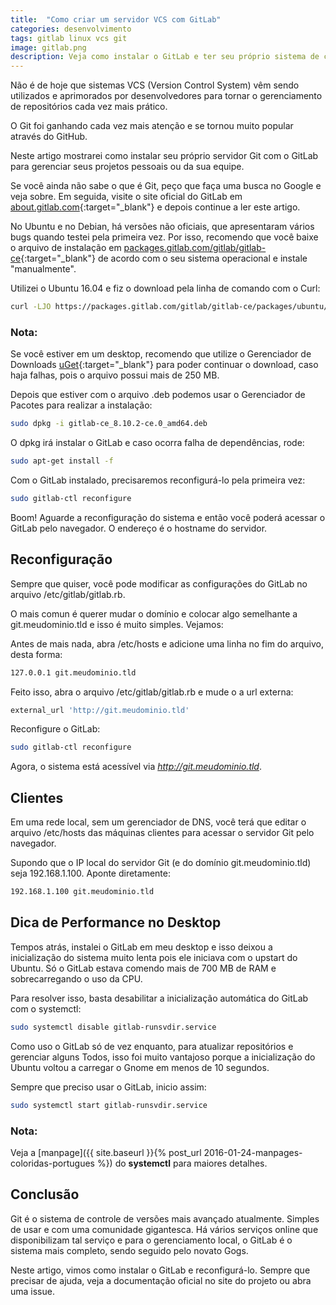 ```yaml
---
title:  "Como criar um servidor VCS com GitLab"
categories: desenvolvimento
tags: gitlab linux vcs git
image: gitlab.png
description: Veja como instalar o GitLab e ter seu próprio sistema de controle de versão.
---
```


Não é de hoje que sistemas VCS (Version Control System) vêm sendo utilizados e aprimorados por desenvolvedores para tornar o gerenciamento de repositórios cada vez mais prático.

O Git foi ganhando cada vez mais atenção e se tornou muito popular através do GitHub.

Neste artigo mostrarei como instalar seu próprio servidor Git com o GitLab para gerenciar seus projetos pessoais ou da sua equipe.

Se você ainda não sabe o que é Git, peço que faça uma busca no Google e veja sobre. Em seguida, visite o site oficial do GitLab em [about.gitlab.com](http://about.gitlab.com){:target="_blank"} e depois continue a ler este artigo.

No Ubuntu e no Debian, há versões não oficiais, que apresentaram vários bugs quando testei pela primeira vez. Por isso, recomendo que você baixe o arquivo de instalação em [packages.gitlab.com/gitlab/gitlab-ce](https://packages.gitlab.com/gitlab/gitlab-ce){:target="_blank"} de acordo com o seu sistema operacional e instale "manualmente".

Utilizei o Ubuntu 16.04 e fiz o download pela linha de comando com o Curl:

```sh
curl -LJO https://packages.gitlab.com/gitlab/gitlab-ce/packages/ubuntu/xenial/gitlab-ce_8.10.2-ce.0_amd64.deb/download
```

### Nota:

Se você estiver em um desktop, recomendo que utilize o Gerenciador de Downloads [uGet](http://www.ugetdm.com){:target="_blank"} para poder continuar o download, caso haja falhas, pois o arquivo possui mais de 250 MB.


Depois que estiver com o arquivo .deb podemos usar o Gerenciador de Pacotes para realizar a instalação:

```sh
sudo dpkg -i gitlab-ce_8.10.2-ce.0_amd64.deb
```

O dpkg irá instalar o GitLab e caso ocorra falha de dependências, rode:

```sh
sudo apt-get install -f
```

Com o GitLab instalado, precisaremos reconfigurá-lo pela primeira vez:

```sh
sudo gitlab-ctl reconfigure
```

Boom! Aguarde a reconfiguração do sistema e então você poderá acessar o GitLab pelo navegador. O endereço é o hostname do servidor.

## Reconfiguração

Sempre que quiser, você pode modificar as configurações do GitLab no arquivo /etc/gitlab/gitlab.rb.

O mais comun é querer mudar o domínio e colocar algo semelhante a git.meudominio.tld e isso é muito simples. Vejamos:

Antes de mais nada, abra /etc/hosts e adicione uma linha no fim do arquivo, desta forma:

```sh
127.0.0.1 git.meudominio.tld
```

Feito isso, abra o arquivo /etc/gitlab/gitlab.rb e mude o a url externa:

```rb
external_url 'http://git.meudominio.tld'
```

Reconfigure o GitLab:

```sh
sudo gitlab-ctl reconfigure
```

Agora, o sistema está acessível via _http://git.meudominio.tld_.

## Clientes

Em uma rede local, sem um gerenciador de DNS, você terá que editar o arquivo /etc/hosts das máquinas clientes para acessar o servidor Git pelo navegador.

Supondo que o IP local do servidor Git (e do domínio git.meudominio.tld) seja 192.168.1.100. Aponte diretamente:

```sh
192.168.1.100 git.meudominio.tld
```

## Dica de Performance no Desktop

Tempos atrás, instalei o GitLab em meu desktop e isso deixou a inicialização do sistema muito lenta pois ele iniciava com o upstart do Ubuntu. Só o GitLab estava comendo mais de 700 MB de RAM e sobrecarregando o uso da CPU.

Para resolver isso, basta desabilitar a inicialização automática do GitLab com o systemctl:

```sh
sudo systemctl disable gitlab-runsvdir.service
```

Como uso o GitLab só de vez enquanto, para atualizar repositórios e gerenciar alguns Todos, isso foi muito vantajoso porque a inicialização do Ubuntu voltou a carregar o Gnome em menos de 10 segundos.

Sempre que preciso usar o GitLab, inicio assim:

```sh
sudo systemctl start gitlab-runsvdir.service
```

### Nota:

Veja a [manpage]({{ site.baseurl }}{% post_url 2016-01-24-manpages-coloridas-portugues %}) do **systemctl** para maiores detalhes.

## Conclusão

Git é o sistema de controle de versões mais avançado atualmente. Simples de usar e com uma comunidade gigantesca. Há vários serviços online que disponibilizam tal serviço e para o gerenciamento local, o GitLab é o sistema mais completo, sendo seguido pelo novato Gogs.

Neste artigo, vimos como instalar o GitLab e reconfigurá-lo. Sempre que precisar de ajuda, veja a documentação oficial no site do projeto ou abra uma issue.
